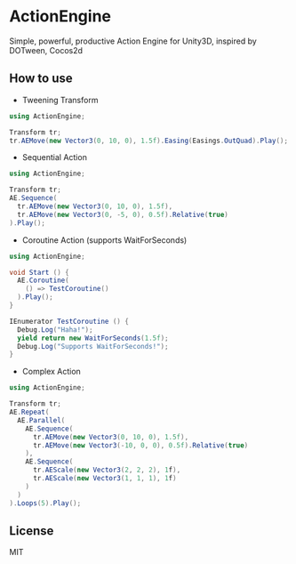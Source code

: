 # ActionEngine

Simple, powerful, productive Action Engine for Unity3D, inspired by DOTween, Cocos2d

## How to use
- Tweening Transform
```csharp
using ActionEngine;

Transform tr;
tr.AEMove(new Vector3(0, 10, 0), 1.5f).Easing(Easings.OutQuad).Play();
```

- Sequential Action
```csharp
using ActionEngine;

Transform tr;
AE.Sequence(
  tr.AEMove(new Vector3(0, 10, 0), 1.5f),
  tr.AEMove(new Vector3(0, -5, 0), 0.5f).Relative(true)
).Play();
```

- Coroutine Action (supports WaitForSeconds)
```csharp
using ActionEngine;

void Start () {
  AE.Coroutine(
    () => TestCoroutine()
  ).Play();
}

IEnumerator TestCoroutine () {
  Debug.Log("Haha!");
  yield return new WaitForSeconds(1.5f);
  Debug.Log("Supports WaitForSeconds!");
}
```

- Complex Action
```csharp
using ActionEngine;

Transform tr;
AE.Repeat(
  AE.Parallel(
    AE.Sequence(
      tr.AEMove(new Vector3(0, 10, 0), 1.5f),
      tr.AEMove(new Vector3(-10, 0, 0), 0.5f).Relative(true)
    ),
    AE.Sequence(
      tr.AEScale(new Vector3(2, 2, 2), 1f),
      tr.AEScale(new Vector3(1, 1, 1), 1f)
    )
  )
).Loops(5).Play();
```

## License
MIT